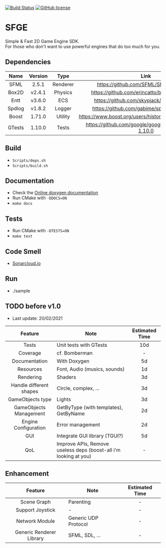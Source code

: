 [![Build Status](https://travis-ci.com/stephgalibert/sfge.svg?token=4xRtKLGfqqmAj18wsve3&branch=main)](https://travis-ci.com/stephgalibert/sfge)
[![GitHub license](https://img.shields.io/github/license/stephgalibert/SFGE)](https://github.com/stephgalibert/SFGE/blob/main/LICENSE)


# SFGE
Simple & Fast 2D Game Engine SDK.  
For those who don't want to use powerful engines that do too much for you.

## Dependencies
| Name   | Version | Type    | Link |
| :----: | :----: | :------: | :------------------------------------------------------: |
| SFML   | 2.5.1  | Renderer | https://github.com/SFML/SFML/tree/2.5.1                  |
| Box2D  | v2.4.1 | Physics  | https://github.com/erincatto/box2d/tree/v2.4.1           |
| Entt   | v3.6.0 | ECS      | https://github.com/skypjack/entt/tree/v3.6.0             |
| Spdlog | v1.8.2 | Logger   | https://github.com/gabime/spdlog/tree/v1.8.2             |
| Boost  | 1.71.0 | Utility  | https://www.boost.org/users/history/version_1_71_0.html  |
| GTests | 1.10.0 | Tests    | https://github.com/google/googletest/tree/release-1.10.0 | 
 
## Build
* `Scripts/deps.sh`
* `Scripts/build.sh`

## Documentation
* Check the [Online doxygen documentation](https://stephgalibert.github.io/SFGE/)
* Run CMake with `-DDOCS=ON`
* `make docs`

## Tests
* Run CMake with `-DTESTS=ON`
* `make test`

## Code Smell
* [Sonarcloud.io](https://sonarcloud.io/dashboard?id=stephgalibert_SFGE)


## Run
* ./sample

## TODO before v1.0
* Last update: 20/02/2021

| Feature | Note | Estimated Time |
| :-----: | ----- | :------------: |
| Tests   | Unit tests with GTests | 10d
| Coverage | cf. Bomberman | -
| Documentation | With Doxygen | 5d 
| Resources | Font, Audio (musics, sounds) | 1d
| Rendering | Shaders | 3d
| Handle different shapes | Circle, complex, ... | 3d
| GameObjects type | Lights | 3d
| GameObjects Management | GetByType (with templates), GetByName | 2d
| Engine Configuration | Error management | 2d
| GUI | Integrate GUI library (TGUI?) | 5d
| QoL | Improve APIs, Remove useless deps (boost-all i'm looking at you) | -

  
## Enhancement
| Feature                   | Note                 | Estimated Time |
| :-----------------------: | -------------------- | :------------: |
| Scene Graph               | Parenting            | -              |
| Support Joystick          | -                    | -              |
| Network Module            | Generic UDP Protocol | -              |
| Generic Renderer Library  | SFML, SDL, ...       | -              |
